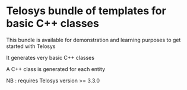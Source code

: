 # Telosys bundle of templates for basic C++ classes

This bundle is available for demonstration and learning purposes to get started with Telosys

It generates very basic C++ classes 

A C++ class is generated for each entity

NB : requires Telosys version >= 3.3.0
